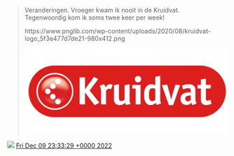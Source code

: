 > Veranderingen\. Vroeger kwam ik nooit in de Kruidvat\.   
> Tegenwoordig kom ik soms twee keer per week\!  
>   
> https://www\.pnglib\.com/wp\-content/uploads/2020/08/kruidvat\-logo\_5f3e477d7de21\-980x412\.png 
> 
> ![](../../media/1601359410714271744-Fjkr5U-XgAACFm4.jpg)

<img src="../../media/tweet.ico" width="12" /> [Fri Dec 09 23:33:29 +0000 2022](https://twitter.com/DromerDenker/status/1601359410714271744)